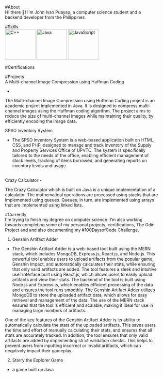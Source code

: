 #About
<br>
  Hi there 👋! I'm John Ivan Puayap, a computer science student and a backend developer from the Philippines. 

#Skills
<br>
<img src="https://user-images.githubusercontent.com/82251402/152732014-ebeee432-6190-4f69-bef7-a054be691b9f.png" width="100" height="100" title="C++">
<img src="https://user-images.githubusercontent.com/82251402/208086472-e7ed5a35-d756-4540-98b9-1f6c29c67260.png" width="100" height="100" title="Java">
<img src="https://user-images.githubusercontent.com/82251402/152732326-9b7ba73e-8436-48eb-b2c3-687b366a50a5.png" width="100" height="100" title="JavaScript">

#Certifications
<br>


#Projects
<br>
A Multi-channel Image Compression using Huffman Coding
  - <div style="text-align: justify;">
The Multi-channel Image Compression using Huffman Coding project is an academic project implemented in Java. It is designed to compress multi-channel images using the Huffman coding algorithm. The project aims to reduce the size of multi-channel images while maintaining their quality, by efficiently encoding the image data.
</div>

SPSO Inventory System
  - <p align=”justify”> The SPSO Inventory System is a web-based application built on HTML, CSS, and PHP, designed to manage and track inventory of the Supply and Property Services Office of UPVTC.
    The system is specifically tailored to the needs of the office, enabling efficient management of stock levels, tracking of items borrowed, and generating reports on inventory levels and usage. </p>
    
<br>
Crazy Calculator
  - <p align=”justify”> The Crazy Calculator which is built on Java is a unique implementation of a calculator.
    The mathematical operations are processed using stacks that are implemented using queues. Queues, in turn, are implemented using arrays that are implemented using linked lists. </p>

#Currently
<br>
I'm trying to finish my degree on computer science. I'm also working towards completing some of my personal projects, certifications, The Odin Project and and also documenting my #100DaysofCode Challenge.
<br>
1. Genshin Artifact Adder
  - <p align=”justify”> The Genshin Artifact Adder is a web-based tool built using the MERN stack, which includes MongoDB, Express.js, React.js, and Node.js. This powerful tool enables users to upload artifacts from the popular game, Genshin Impact, and automatically calculates their stats, while ensuring that only valid artifacts are added. The tool features a sleek and intuitive user interface built using React.js, which allows users to easily upload artifacts and view their stats. The backend of the tool is built using Node.js and Express.js, which enables efficient processing of the data and ensures the tool runs smoothly. The Genshin Artifact Adder utilizes MongoDB to store the uploaded artifact data, which allows for easy retrieval and management of the data. The use of the MERN stack ensures that the tool is efficient and scalable, making it ideal for use in managing large numbers of artifacts. </p>
    
   <p align=”justify”> One of the key features of the Genshin Artifact Adder is its ability to automatically calculate the stats of the uploaded artifacts. This saves users the time and effort of manually calculating their stats, and ensures that all stats are accurately tracked. In addition, the tool ensures that only valid artifacts are added by implementing strict validation checks. This helps to prevent users from inputting incorrect or invalid artifacts, which can negatively impact their gameplay. </p>

2. Starry the Explorer Game
  - a game built on Java
